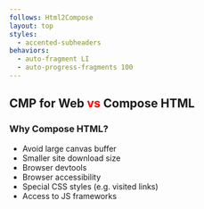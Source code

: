 ```yaml
---
follows: Html2Compose
layout: top
styles:
  - accented-subheaders
behaviors:
  - auto-fragment LI
  - auto-progress-fragments 100
---
```


## CMP for Web <span style="color:red">vs</span> Compose HTML

### Why Compose HTML?

* Avoid large canvas buffer
* Smaller site download size
* Browser devtools
* Browser accessibility
* Special CSS styles (e.g. visited links)
* Access to JS frameworks
